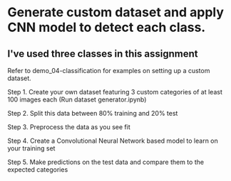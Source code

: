 # Generate custom dataset and apply CNN model to detect each class. 

## I've used three classes in this assignment

Refer to demo_04-classification for examples on setting up a custom dataset.

Step 1. Create your own dataset featuring 3 custom categories of at least 100 images each (Run dataset generator.ipynb)

Step 2. Split this data between 80% training and 20% test

Step 3. Preprocess the data as you see fit

Step 4. Create a Convolutional Neural Network based model to learn on your training set 

Step 5. Make predictions on the test data and compare them to the expected categories
